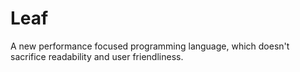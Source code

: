 # Leaf
A new performance focused programming language, which doesn't sacrifice readability and user friendliness.
